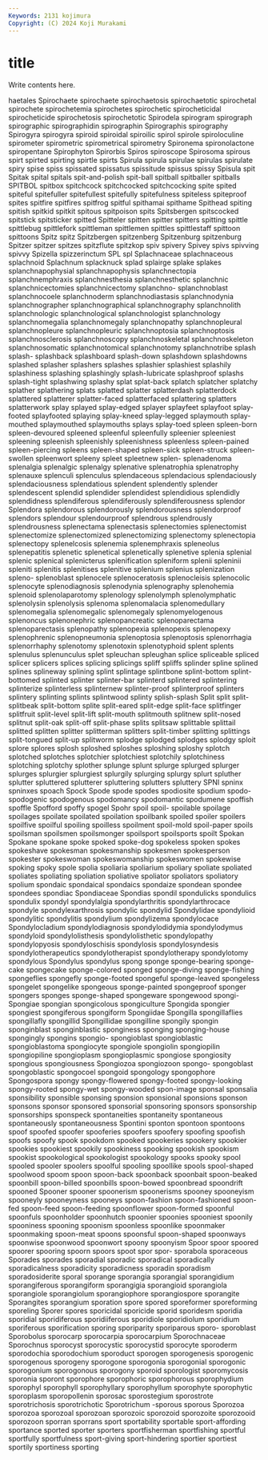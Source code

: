 ```yaml
---
Keywords: 2131 kojimura
Copyright: (C) 2024 Koji Murakami
---
```


# title

Write contents here.



haetales Spirochaete spirochaete spirochaetosis spirochaetotic spirochetal spirochete spirochetemia spirochetes
spirochetic spirocheticidal spirocheticide spirochetosis spirochetotic Spirodela spirogram spirograph spirographic spirographidin
spirographin Spirographis spirography Spirogyra spirogyra spiroid spiroidal spiroilic spirol spirole
spiroloculine spirometer spirometric spirometrical spirometry Spironema spironolactone spiropentane Spirophyton Spirorbis
Spiros spiroscope Spirosoma spirous spirt spirted spirting spirtle spirts Spirula
spirula spirulae spirulas spirulate spiry spise spiss spissated spissatus spissitude
spissus spissy Spisula spit Spitak spital spitals spit-and-polish spit-ball spitball
spitballer spitballs SPITBOL spitbox spitchcock spitchcocked spitchcocking spite spited spiteful
spitefuller spitefullest spitefully spitefulness spiteless spiteproof spites spitfire spitfires spitfrog
spitful spithamai spithame Spithead spiting spitish spitkid spitkit spitous spitpoison
spits Spitsbergen spitscocked spitstick spitsticker spitted Spitteler spitten spitter spitters
spitting spittle spittlebug spittlefork spittleman spittlemen spittles spittlestaff spittoon spittoons
Spitz spitz Spitzbergen spitzenberg Spitzenburg spitzenburg Spitzer spitzer spitzes spitzflute
spitzkop spiv spivery Spivey spivs spivving spivvy Spizella spizzerinctum SPL
spl Splachnaceae splachnaceous splachnoid Splachnum splacknuck splad splairge splake splakes
splanchnapophysial splanchnapophysis splanchnectopia splanchnemphraxis splanchnesthesia splanchnesthetic splanchnic splanchnicectomies splanchnicectomy splanchno-
splanchnoblast splanchnocoele splanchnoderm splanchnodiastasis splanchnodynia splanchnographer splanchnographical splanchnography splanchnolith splanchnologic
splanchnological splanchnologist splanchnology splanchnomegalia splanchnomegaly splanchnopathy splanchnopleural splanchnopleure splanchnopleuric splanchnoptosia
splanchnoptosis splanchnosclerosis splanchnoscopy splanchnoskeletal splanchnoskeleton splanchnosomatic splanchnotomical splanchnotomy splanchnotribe splash
splash- splashback splashboard splash-down splashdown splashdowns splashed splasher splashers splashes
splashier splashiest splashily splashiness splashing splashingly splash-lubricate splashproof splashs splash-tight
splashwing splashy splat splat-back splatch splatcher splatchy splather splathering splats
splatted splatter splatterdash splatterdock splattered splatterer splatter-faced splatterfaced splattering splatters
splatterwork splay splayed splay-edged splayer splayfeet splayfoot splay-footed splayfooted splaying
splay-kneed splay-legged splaymouth splay-mouthed splaymouthed splaymouths splays splay-toed spleen spleen-born
spleen-devoured spleened spleenful spleenfully spleenier spleeniest spleening spleenish spleenishly spleenishness
spleenless spleen-pained spleen-piercing spleens spleen-shaped spleen-sick spleen-struck spleen-swollen spleenwort spleeny
spleet spleetnew splen- splenadenoma splenalgia splenalgic splenalgy splenative splenatrophia splenatrophy
splenauxe splenculi splenculus splendaceous splendacious splendaciously splendaciousness splendatious splendent splendently
splender splendescent splendid splendider splendidest splendidious splendidly splendidness splendiferous splendiferously
splendiferousness splendor Splendora splendorous splendorously splendorousness splendorproof splendors splendour splendourproof
splendrous splendrously splendrousness splenectama splenectasis splenectomies splenectomist splenectomize splenectomized splenectomizing
splenectomy splenectopia splenectopy splenelcosis splenemia splenemphraxis spleneolus splenepatitis splenetic splenetical
splenetically splenetive splenia splenial splenic splenical splenicterus splenification spleniform splenii
spleninii spleniti splenitis splenitises splenitive splenium splenius splenization spleno- splenoblast
splenocele splenoceratosis splenocleisis splenocolic splenocyte splenodiagnosis splenodynia splenography splenohemia splenoid
splenolaparotomy splenology splenolymph splenolymphatic splenolysin splenolysis splenoma splenomalacia splenomedullary splenomegalia
splenomegalic splenomegaly splenomyelogenous splenoncus splenonephric splenopancreatic splenoparectama splenoparectasis splenopathy splenopexia
splenopexis splenopexy splenophrenic splenopneumonia splenoptosia splenoptosis splenorrhagia splenorrhaphy splenotomy splenotoxin
splenotyphoid splent splents splenulus splenunculus splet spleuchan spleughan splice spliceable
spliced splicer splicers splices splicing splicings spliff spliffs splinder spline
splined splines splineway splining splint splintage splintbone splint-bottom splint-bottomed splinted
splinter splinter-bar splinterd splintered splintering splinterize splinterless splinternew splinter-proof splinterproof
splinters splintery splinting splints splintwood splinty splish-splash Split split split-
splitbeak split-bottom splite split-eared split-edge split-face splitfinger splitfruit split-level split-lift
split-mouth splitmouth splitnew split-nosed splitnut split-oak split-off split-phase splits splitsaw
splittable splittail splitted splitten splitter splitterman splitters split-timber splitting splittings
split-tongued split-up splitworm splodge splodged splodges splodgy sploit splore splores
splosh sploshed sploshes sploshing sploshy splotch splotched splotches splotchier splotchiest
splotchily splotchiness splotching splotchy splother splunge splunt splurge splurged splurger
splurges splurgier splurgiest splurgily splurging splurgy splurt spluther splutter spluttered
splutterer spluttering splutters spluttery SPNI spninx spninxes spoach Spock Spode
spode spodes spodiosite spodium spodo- spodogenic spodogenous spodomancy spodomantic spodumene
spoffish spoffle Spofford spoffy spogel Spohr spoil spoil- spoilable spoilage
spoilages spoilate spoilated spoilation spoilbank spoiled spoiler spoilers spoilfive spoilful
spoiling spoilless spoilment spoil-mold spoil-paper spoils spoilsman spoilsmen spoilsmonger spoilsport
spoilsports spoilt Spokan Spokane spokane spoke spoked spoke-dog spokeless spoken
spokes spokeshave spokesman spokesmanship spokesmen spokesperson spokester spokeswoman spokeswomanship spokeswomen
spokewise spoking spoky spole spolia spoliaria spoliarium spoliary spoliate spoliated
spoliates spoliating spoliation spoliative spoliator spoliators spoliatory spolium spondaic spondaical
spondaics spondaize spondean spondee spondees spondiac Spondiaceae Spondias spondil spondulicks
spondulics spondulix spondyl spondylalgia spondylarthritis spondylarthrocace spondyle spondylexarthrosis spondylic spondylid
Spondylidae spondylioid spondylitic spondylitis spondylium spondylizema spondylocace Spondylocladium spondylodiagnosis spondylodidymia
spondylodymus spondyloid spondylolisthesis spondylolisthetic spondylopathy spondylopyosis spondyloschisis spondylosis spondylosyndesis spondylotherapeutics
spondylotherapist spondylotherapy spondylotomy spondylous Spondylus spondylus spong sponge sponge-bearing sponge-cake
spongecake sponge-colored sponged sponge-diving sponge-fishing spongeflies spongefly sponge-footed spongeful sponge-leaved
spongeless spongelet spongelike spongeous sponge-painted spongeproof sponger spongers sponges sponge-shaped
spongeware spongewood spongi- Spongiae spongian spongicolous spongiculture Spongida spongier spongiest
spongiferous spongiform Spongiidae Spongilla spongillaflies spongillafly spongillid Spongillidae spongilline spongily
spongin sponginblast sponginblastic sponginess sponging sponging-house spongingly spongins spongio- spongioblast
spongioblastic spongioblastoma spongiocyte spongiole spongiolin spongiopilin spongiopiline spongioplasm spongioplasmic spongiose
spongiosity spongious spongiousness Spongiozoa spongiozoon spongo- spongoblast spongoblastic spongocoel spongoid
spongology spongophore Spongospora spongy spongy-flowered spongy-footed spongy-looking spongy-rooted spongy-wet spongy-wooded
spon-image sponsal sponsalia sponsibility sponsible sponsing sponsion sponsional sponsions sponson
sponsons sponsor sponsored sponsorial sponsoring sponsors sponsorship sponsorships sponspeck spontaneities
spontaneity spontaneous spontaneously spontaneousness Spontini sponton spontoon spontoons spoof spoofed
spoofer spooferies spoofers spoofery spoofing spoofish spoofs spoofy spook spookdom
spooked spookeries spookery spookier spookies spookiest spookily spookiness spooking spookish
spookism spookist spookological spookologist spookology spooks spooky spool spooled spooler
spoolers spoolful spooling spoollike spools spool-shaped spoolwood spoom spoon spoon-back
spoonback spoonbait spoon-beaked spoonbill spoon-billed spoonbills spoon-bowed spoonbread spoondrift spooned
Spooner spooner spoonerism spoonerisms spooney spooneyism spooneyly spooneyness spooneys spoon-fashion
spoon-fashioned spoon-fed spoon-feed spoon-feeding spoonflower spoon-formed spoonful spoonfuls spoonholder spoonhutch
spoonier spoonies spooniest spoonily spooniness spooning spoonism spoonless spoonlike spoonmaker
spoonmaking spoon-meat spoons spoonsful spoon-shaped spoonways spoonwise spoonwood spoonwort spoony
spoonyism Spoor spoor spoored spoorer spooring spoorn spoors spoot spor
spor- sporabola sporaceous Sporades sporades sporadial sporadic sporadical sporadically sporadicalness
sporadicity sporadicness sporadin sporadism sporadosiderite sporal sporange sporangia sporangial sporangidium
sporangiferous sporangiform sporangigia sporangioid sporangiola sporangiole sporangiolum sporangiophore sporangiospore sporangite
Sporangites sporangium sporation spore spored sporeformer sporeforming sporeling Sporer spores
sporicidal sporicide sporid sporidesm sporidia sporidial sporidiferous sporidiiferous sporidiole sporidiolum
sporidium sporiferous sporification sporing sporiparity sporiparous sporo- sporoblast Sporobolus sporocarp
sporocarpia sporocarpium Sporochnaceae Sporochnus sporocyst sporocystic sporocystid sporocyte sporoderm sporodochia
sporodochium sporoduct sporogen sporogenesis sporogenic sporogenous sporogeny sporogone sporogonia sporogonial
sporogonic sporogonium sporogonous sporogony sporoid sporologist sporomycosis sporonia sporont sporophore
sporophoric sporophorous sporophydium sporophyl sporophyll sporophyllary sporophyllum sporophyte sporophytic sporoplasm
sporopollenin sporosac sporostegium sporostrote sporotrichosis sporotrichotic Sporotrichum -sporous sporous Sporozoa
sporozoa sporozoal sporozoan sporozoic sporozoid sporozoite sporozooid sporozoon sporran sporrans
sport sportability sportable sport-affording sportance sported sporter sporters sportfisherman sportfishing
sportful sportfully sportfulness sport-giving sport-hindering sportier sportiest sportily sportiness sporting
